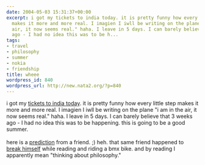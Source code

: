 ```yaml
---
date: 2004-05-03 15:31:37+00:00
excerpt: i got my tickets to india today. it is pretty funny how every little step
  makes it more and more real. I imagien I iwll be writing on the plane "i am in the
  air, it now seems real." haha. I leave in 5 days. I can barely believe that 3 weeks
  ago - I had no idea this was to be h...
tags:
- travel
- philosophy
- summer
- nokia
- friendship
title: wheee
wordpress_id: 840
wordpress_url: http://new.nata2.org/?p=840
---
```


i got my <a href="http://www.nata2.info/?path=pictures%2Fmisc%2Fphone_camera%2Fphotolog&amp;img=1083598281-Nokia6600(609).jpg">tickets to india today</a>. it is pretty funny how every little step makes it more and more real. I imagien I iwll be writing on the plane "i am in the air, it now seems real." haha. I leave in 5 days. I can barely believe that 3 weeks ago - I had no idea this was to be happening.  this is going to be a good summer. <br/><br/>here is a <a href="http://www.mmmbate.com/harper-fun-party.gif">prediction</a> from a friend. ;) heh. that same friend happened to <a href="http://mmmbate.com/sadface/">break himself</a> while reading and riding a bmx bike. and by reading I apparently mean "thinking about philosophy."